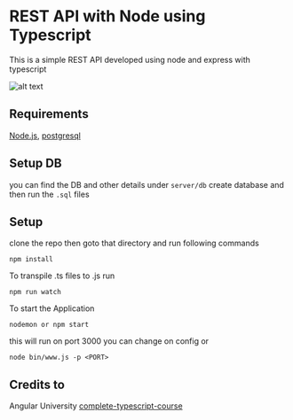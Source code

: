 
# REST API with Node using Typescript

This is a simple REST API developed using node and express with typescript

![alt text](https://image.ibb.co/nAd9OF/logos.png "Node Typescript")


## Requirements
[Node.js](https://nodejs.org/en/),  [postgresql](https://www.postgresql.org/download/)

## Setup DB
you can find the DB and other details under `server/db`
create database and then run the `.sql` files

## Setup

clone the repo then goto that directory and run following commands

 `npm install` 

 To transpile .ts files to .js run

 `npm run watch`

To start the Application

 `nodemon or npm start`

this will run on port 3000 you can change on config or

`node bin/www.js -p <PORT>`




## Credits to
Angular University [complete-typescript-course](https://github.com/angular-university/complete-typescript-course)





